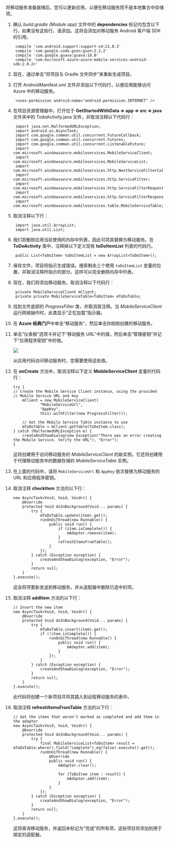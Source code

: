 将移动服务准备就绪后，您可以更新应用，以便在移动服务而不是本地集合中存储项。 

1. 确认 *build.gradle (Module app)* 文件中的 **dependencies** 标记内包含以下行，如果没有这些行，请添加。这将会添加对移动服务 Android 客户端 SDK 的引用。

		compile 'com.android.support:support-v4:21.0.3'
    	compile 'com.google.code.gson:gson:2.2.2'
	    compile 'com.google.guava:guava:18.0'
	    compile 'com.microsoft.azure:azure-mobile-services-android-sdk:2.0.2+'


2. 现在，通过单击“将项目与 Gradle 文件同步”来重新生成项目。

3. 打开 AndroidManifest.xml 文件并添加以下代码行，以便应用能够访问 Azure 中的移动服务。

		<uses-permission android:name="android.permission.INTERNET" />


4. 在项目资源管理器中，打开位于 **GetStartedWithData => app => src => java** 文件夹中的 TodoActivity.java 文件，并取消注释以下代码行：



		import java.net.MalformedURLException;
		import android.os.AsyncTask;
		import com.google.common.util.concurrent.FutureCallback;
		import com.google.common.util.concurrent.Futures;
		import com.google.common.util.concurrent.ListenableFuture;
		import com.microsoft.windowsazure.mobileservices.MobileServiceClient;
		import com.microsoft.windowsazure.mobileservices.MobileServiceList;
		import com.microsoft.windowsazure.mobileservices.http.NextServiceFilterCallback;
		import com.microsoft.windowsazure.mobileservices.http.ServiceFilter;
		import com.microsoft.windowsazure.mobileservices.http.ServiceFilterRequest;
		import com.microsoft.windowsazure.mobileservices.http.ServiceFilterResponse;
		import com.microsoft.windowsazure.mobileservices.table.MobileServiceTable;

 
5. 取消注释以下行：

		import java.util.ArrayList;
		import java.util.List;

6. 我们将删除应用当前使用的内存中列表，因此可将其替换为移动服务。在 **ToDoActivity** 类中，注释掉以下定义现有 **toDoItemList** 列表的代码行。

		public List<ToDoItem> toDoItemList = new ArrayList<ToDoItem>();

7. 保存文件，项目将指示生成错误。搜索剩余三个使用 `toDoItemList` 变量的位置，并取消注释所指示的部分。这样可以完全删除内存中列表。

8. 现在，我们将添加移动服务。取消注释以下代码行：

		private MobileServiceClient mClient;
		private private MobileServiceTable<ToDoItem> mToDoTable;

9. 找到文件底部的 *ProgressFilter* 类，并取消其注释。当 *MobileServiceClient* 运行网络操作时，此类显示“正在加载”指示器。


10. 在 **Azure 经典门户**中单击“移动服务”，然后单击你刚刚创建的移动服务。

11. 单击“仪表板”选项卡并记下“移动服务 URL”中的值，然后单击“管理密钥”并记下“应用程序密钥”中的值。

   	![](./media/download-android-sample-code/mobile-dashboard-tab.png)

  	从应用代码访问移动服务时，您需要使用这些值。

12. 在 **onCreate** 方法中，取消注释以下定义 **MobileServiceClient** 变量的代码行：

		try {
		// Create the Mobile Service Client instance, using the provided
		// Mobile Service URL and key
			mClient = new MobileServiceClient(
					"MobileServiceUrl",
					"AppKey", 
					this).withFilter(new ProgressFilter());

			// Get the Mobile Service Table instance to use
			mToDoTable = mClient.getTable(ToDoItem.class);
		} catch (MalformedURLException e) {
			createAndShowDialog(new Exception("There was an error creating the Mobile Service. Verify the URL"), "Error");
		}

  	这将创建用于访问移动服务的  *MobileServiceClient* 的新实例。它还将创建用于代理移动服务中的数据存储的  *MobileServiceTable* 实例。

13. 在上面的代码中，请将 `MobileServiceUrl` 和 `AppKey` 依次替换为移动服务的 URL 和应用程序密钥。



14. 取消注释 **checkItem** 方法的以下行：

	    new AsyncTask<Void, Void, Void>() {
	        @Override
	        protected Void doInBackground(Void... params) {
	            try {
	                mToDoTable.update(item).get();
	                runOnUiThread(new Runnable() {
	                    public void run() {
	                        if (item.isComplete()) {
	                            mAdapter.remove(item);
	                        }
	                        refreshItemsFromTable();
	                    }
	                });
	            } catch (Exception exception) {
	                createAndShowDialog(exception, "Error");
	            }
	            return null;
	        }
	    }.execute();

   	这会将项更新发送到移动服务，并从适配器中删除已选中的项。
    
15. 取消注释 **addItem** 方法的以下行：
	
		// Insert the new item
		new AsyncTask<Void, Void, Void>() {
	        @Override
	        protected Void doInBackground(Void... params) {
	            try {
	                mToDoTable.insert(item).get();
	                if (!item.isComplete()) {
	                    runOnUiThread(new Runnable() {
	                        public void run() {
	                            mAdapter.add(item);
	                        }
	                    });
	                }
	            } catch (Exception exception) {
	                createAndShowDialog(exception, "Error");
	            }
	            return null;
	        }
	    }.execute();
		

  	此代码将创建一个新项目并将其插入到远程移动服务的表中。

16. 取消注释 **refreshItemsFromTable** 方法的以下行：

		// Get the items that weren't marked as completed and add them in the adapter
	    new AsyncTask<Void, Void, Void>() {
	        @Override
	        protected Void doInBackground(Void... params) {
	            try {
	                final MobileServiceList<ToDoItem> result = mToDoTable.where().field("complete").eq(false).execute().get();
	                runOnUiThread(new Runnable() {
	                    @Override
	                    public void run() {
	                        mAdapter.clear();

	                        for (ToDoItem item : result) {
	                            mAdapter.add(item);
	                        }
	                    }
	                });
	            } catch (Exception exception) {
	                createAndShowDialog(exception, "Error");
	            }
	            return null;
	        }
	    }.execute();

	这将查询移动服务，并返回未标记为“完成”的所有项。这些项目将添加到用于绑定的适配器。
		

<!-- URLs. -->
[Mobile Services Android SDK]: http://aka.ms/Iajk6q

<!---HONumber=Mooncake_0118_2016-->